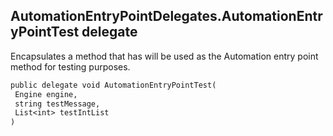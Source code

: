 ## AutomationEntryPointDelegates.AutomationEntryPointTest delegate

Encapsulates a method that has will be used as the Automation entry point method for testing purposes.

```txt
public delegate void AutomationEntryPointTest(
 Engine engine,
 string testMessage,
 List<int> testIntList
)
```
